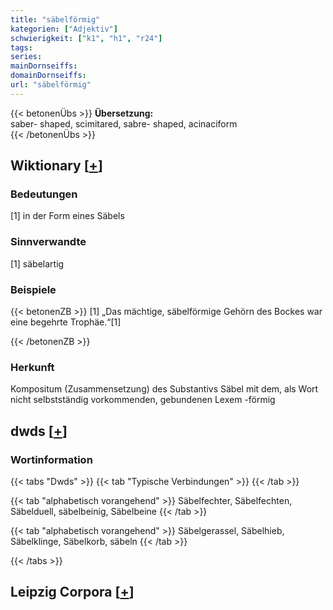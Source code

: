 ```yaml
---
title: "säbelförmig"
kategorien: ["Adjektiv"]
schwierigkeit: ["k1", "h1", "r24"]
tags:
series:
mainDornseiffs:
domainDornseiffs:
url: "säbelförmig"
---
```


{{< betonenÜbs >}}
**Übersetzung:**  
saber- shaped, scimitared, sabre- shaped, acinaciform  
{{< /betonenÜbs >}}

## Wiktionary [[+](https://de.wiktionary.org/wiki/säbelförmig)]

### Bedeutungen
[1] in der Form eines Säbels  

### Sinnverwandte
[1] säbelartig  

### Beispiele
{{< betonenZB >}}
[1] „Das mächtige, säbelförmige Gehörn des Bockes war eine begehrte Trophäe.“[1]  

{{< /betonenZB >}}
### Herkunft
Kompositum (Zusammensetzung) des Substantivs Säbel mit dem, als Wort nicht selbstständig vorkommenden, gebundenen Lexem -förmig  



## dwds [[+](https://www.dwds.de/wb/säbelförmig)]

### Wortinformation
{{< tabs "Dwds" >}}
{{< tab "Typische Verbindungen" >}}
{{< /tab >}}

{{< tab "alphabetisch vorangehend" >}}
Säbelfechter, Säbelfechten, Säbelduell, säbelbeinig, Säbelbeine
{{< /tab >}}

{{< tab "alphabetisch vorangehend" >}}
Säbelgerassel, Säbelhieb, Säbelklinge, Säbelkorb, säbeln
{{< /tab >}}

{{< /tabs >}}

## Leipzig Corpora [[+](https://corpora.uni-leipzig.de/en/res?word=säbelförmig&corpusId=deu_newscrawl-public_2018)]

